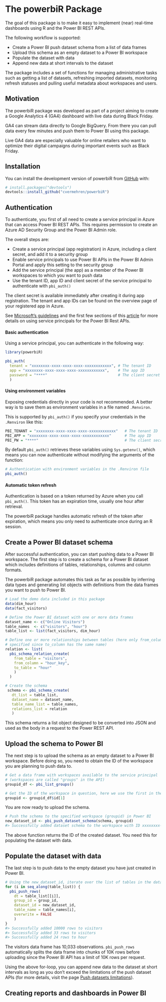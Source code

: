 
<!-- README.md is generated from README.Rmd. Please edit that file -->

# The powerbiR Package

<!-- badges: start -->
<!-- badges: end -->

The goal of this package is to make it easy to implement (near)
real-time dashboards using R and the Power BI REST APIs.

The following workflow is supported:

-   Create a Power BI push dataset schema from a list of data frames
-   Upload this schema as an empty dataset to a Power BI workspace
-   Populate the dataset with data
-   Append new data at short intervals to the dataset

The package includes a set of functions for managing administrative
tasks such as getting a list of datasets, refreshing imported datasets,
monitoring refresh statuses and pulling useful metadata about workspaces
and users.

## Motivation

The powerbiR package was developed as part of a project aiming to create
a Google Analytics 4 (GA4) dashboard with live data during Black Friday.

GA4 can stream data directly to Google BigQuery. From there you can pull
data every few minutes and push them to Power BI using this package.

Live GA4 data are especially valuable for online retailers who want to
optimize their digital campaigns during important events such as Black
Friday.

## Installation

You can install the development version of powerbiR from
[GitHub](https://github.com/) with:

``` r
# install.packages("devtools")
devtools::install_github("cvermehren/powerbiR")
```

## Authentication

To authenticate, you first of all need to create a service principal in
Azure that can access Power BI REST APIs. This requires permission to
create an Azure AD Security Group and the Power BI Admin role.

The overall steps are:

-   Create a service principal (app registration) in Azure, including a
    client secret, and add it to a security group
-   Enable service principals to use Power BI APIs in the Power BI Admin
    Portal and apply this setting to the security group
-   Add the service principal (the app) as a member of the Power BI
    workspaces to which you want to push data
-   Use the tenant ID, app ID and client secret of the service principal
    to authenticate with `pbi_auth()`

The client secret is available immediately after creating it during app
registration. The tenant and app IDs can be found on the overview page
of your registered app in Azure.

See [Microsoft’s
guidelines](https://docs.microsoft.com/en-us/power-bi/developer/embedded/embed-service-principal#create-a-security-group-manually)
and the first few sections of this
[article](https://forwardforever.com/how-to-use-service-principal-in-power-bi-admin-rest-api-in-power-automate/)
for more details on using service principals for the Power BI Rest APIs.

#### Basic authentication

Using a service principal, you can authenticate in the following way:

``` r
library(powerbiR)

pbi_auth(
  tenant = "xxxxxxxx-xxxx-xxxx-xxxx-xxxxxxxxxxxx", # The tenant ID
  app = "xxxxxxxx-xxxx-xxxx-xxxx-xxxxxxxxxxxx",    # The app ID
  password = "****"                                # The client secret
  )
```

#### Using environment variables

Exposing credentials directly in your code is not recommended. A better
way is to save them as environment variables in a file named
`.Renviron`.

This is supported by `pbi_auth()` if you specify your credentials in the
`.Renviron` like this:

``` r
PBI_TENANT = "xxxxxxxx-xxxx-xxxx-xxxx-xxxxxxxxxxxx"   # The tenant ID 
PBI_APP = "xxxxxxxx-xxxx-xxxx-xxxx-xxxxxxxxxxxx"      # The app ID
PBI_PW = "****"                                       # The client secret
```

By default `pbi_auth()` retrieves these variables using `Sys.getenv()`,
which means you can now authenticate without modifying the arguments of
the function:

``` r
# Authentication with environment variables in the .Renviron file
pbi_auth()
```

#### Automatic token refresh

Authentication is based on a token returned by Azure when you call
`pbi_auth()`. This token has an expiration time, usually one hour after
retrieval.

The powerbiR package handles automatic refresh of the token after
expiration, which means you only need to authenticate once during an R
session.

## Create a Power BI dataset schema

After successful authentication, you can start pushing data to a Power
BI workspace. The first step is to create a schema for a Power BI
dataset which includes definitions of tables, relationships, columns and
column formats.

The powerbiR package automates this task as far as possible by inferring
data types and generating list objects with definitions from the data
frames you want to push to Power BI.

``` r
# Load the demo data included in this package
data(dim_hour)
data(fact_visitors)

# Define the Power BI dataset with one or more data frames
dataset_name <- c("Online Visitors")
table_names  <- c("visitors", "hour")
table_list <- list(fact_visitors, dim_hour)

# Define one or more relationships between tables (here only from_column is
# specified since to_column has the same name)
relation <- list(
  pbi_schema_relation_create(
    from_table = "visitors",
    from_column = "hour_key",
    to_table = "hour"
    )
  )

# Create the schema
 schema <- pbi_schema_create(
   dt_list = table_list,
   dataset_name = dataset_name,
   table_name_list = table_names,
   relations_list = relation
   )
```

This schema returns a list object designed to be converted into JSON and
used as the body in a request to the Power REST API.

## Upload the schema to Power BI

The next step is to upload the schema as an empty dataset to a Power BI
workspace. Before doing so, you need to obtain the ID of the workspace
you are planning to push data to.

``` r
# Get a data frame with workspaces available to the service principal
# (workspaces are called "groups" in the API)
groupid_df <- pbi_list_groups()

# Get the ID of the workspace in question, here we use the first in the list
groupid <- groupid_df$id[1]
```

You are now ready to upload the schema.

``` r
# Push the schema to the specified workspace (groupid) in Power BI
new_dataset_id <- pbi_push_dataset_schema(schema, groupid)
#> Successfully added dataset schema to the workspace with ID xxxxxxxx-xxxx-xxxx-xxxx-xxxxxxxxxxxx
```

The above function returns the ID of the created dataset. You need this
for populating the dataset with data.

## Populate the dataset with data

The last step is to push data to the empty dataset you have just created
in Power BI.

``` r
# Using the new_dataset_id, iterate over the list of tables in the dataset
for (i in seq_along(table_list)) {
  pbi_push_rows(
    dt = table_list[[i]], 
    group_id = group_id, 
    dataset_id = new_dataset_id, 
    table_name = table_names[i],
    overwrite = FALSE
    )
}
#> Successfully added 10000 rows to visitors
#> Successfully added 33 rows to visitors
#> Successfully added 24 rows to hour
```

The visitors data frame has 10,033 observations. `pbi_push_rows`
automatically splits the data frame into chunks of 10K rows before
uploading since the Power BI API has a limit of 10K rows per request.

Using the above for-loop, you can append new data to the dataset at
short intervals as long as you don’t exceed the limitations of the push
dataset APIs (for more details, visit the page [Push datasets
limitations](https://docs.microsoft.com/en-us/power-bi/developer/embedded/push-datasets-limitations)).

## Creating reports and dashboards in Power BI
